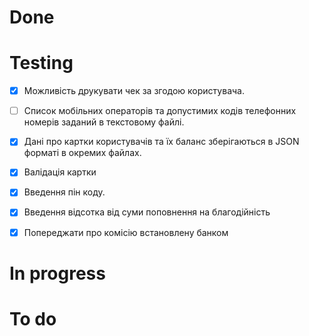 # Done

# Testing

- [x] Можливість друкувати чек за згодою користувача.
- [ ] Список мобільних операторів та допустимих кодів телефонних номерів заданий в текстовому файлі.

- [x] Дані про картки користувачів та їх баланс зберігаються в JSON форматі в окремих файлах.
- [x] Валідація картки
- [x] Введення пін коду.
- [x] Введення відсотка від суми поповнення на благодійність
- [x] Попереджати про комісію встановлену банком

# In progress


# To do
